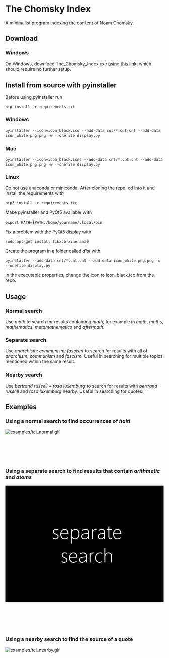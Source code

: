 # The Chomsky Index

A minimalist program indexing the content of Noam Chomsky.

## Download

### Windows

On Windows, download The_Chomsky_Index.exe [using this link](https://github.com/jasons-gh/the-chomsky-index/releases/download/v1.0.0/The_Chomsky_Index.exe), which should require no further setup.

## Install from source with pyinstaller

Before using pyinstaller run

    pip install -r requirements.txt

### Windows

    pyinstaller --icon=icon_black.ico --add-data cnt/*.cnt;cnt --add-data icon_white.png;png -w --onefile display.py

### Mac

    pyinstaller --icon=icon_black.icns --add-data cnt/*.cnt:cnt --add-data icon_white.png:png -w --onefile display.py

### Linux

Do not use anaconda or miniconda. After cloning the repo, cd into it and install the requirements with

    pip3 install -r requirements.txt
	
Make pyinstaller and PyQt5 available with

    export PATH=$PATH:/home/yourname/.local/bin
	
Fix a problem with the PyQt5 display with

    sudo apt-get install libxcb-xinerama0
	
Create the program in a folder called *dist* with

    pyinstaller --add-data cnt/*.cnt:cnt --add-data icon_white.png:png -w --onefile display.py

In the executable properties, change the icon to icon_black.ico from the repo.

## Usage

### Normal search

Use *math* to search for results containing *math*, for example in *math*, *maths*, *mathematics*, *metamathematics* and *aftermath*.

### Separate search

Use *anarchism; communism; fascism* to search for results with all of *anarchism*, *communism* and *fascism*. Useful in searching for multiple topics mentioned within the same result.

### Nearby search

Use *bertrand russell + rosa luxemburg* to search for results with *bertrand russell* and *rosa luxemburg* nearby. Useful in searching for quotes.

## Examples

### Using a normal search to find occurrences of *haiti*

![examples/tci_normal.gif](examples/tci_normal.gif)

<br/>

<br/>

<br/>

<br/>

### Using a separate search to find results that contain *arithmetic* and *atoms*

![examples/tci_separate.gif](examples/tci_separate.gif)

<br/>

<br/>

<br/>

<br/>

### Using a nearby search to find the source of a quote

![examples/tci_nearby.gif](examples/tci_nearby.gif)